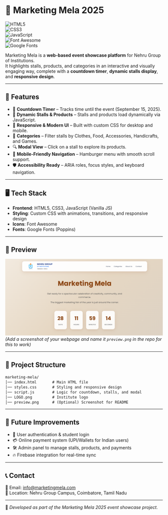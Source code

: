 # 📢 Marketing Mela 2025  

![HTML5](https://img.shields.io/badge/HTML5-E34F26?style=for-the-badge&logo=html5&logoColor=white)  
![CSS3](https://img.shields.io/badge/CSS3-1572B6?style=for-the-badge&logo=css3&logoColor=white)  
![JavaScript](https://img.shields.io/badge/JavaScript-F7DF1E?style=for-the-badge&logo=javascript&logoColor=black)  
![Font Awesome](https://img.shields.io/badge/Icons-Font%20Awesome-339AF0?style=for-the-badge&logo=fontawesome&logoColor=white)  
![Google Fonts](https://img.shields.io/badge/Fonts-Google%20Fonts-4285F4?style=for-the-badge&logo=google&logoColor=white)  

Marketing Mela is a **web-based event showcase platform** for Nehru Group of Institutions.  
It highlights stalls, products, and categories in an interactive and visually engaging way, complete with a **countdown timer**, **dynamic stalls display**, and **responsive design**.  

---

## 🚀 Features  

- 📅 **Countdown Timer** – Tracks time until the event (September 15, 2025).  
- 🏪 **Dynamic Stalls & Products** – Stalls and products load dynamically via JavaScript.  
- 🎨 **Responsive & Modern UI** – Built with custom CSS for desktop and mobile.  
- 📂 **Categories** – Filter stalls by Clothes, Food, Accessories, Handicrafts, and Games.  
- 🔍 **Modal View** – Click on a stall to explore its products.  
- 📱 **Mobile-Friendly Navigation** – Hamburger menu with smooth scroll support.  
- 🛡️ **Accessibility Ready** – ARIA roles, focus styles, and keyboard navigation.  

---

## 🖥️ Tech Stack  

- **Frontend**: HTML5, CSS3, JavaScript (Vanilla JS)  
- **Styling**: Custom CSS with animations, transitions, and responsive design  
- **Icons**: Font Awesome  
- **Fonts**: Google Fonts (Poppins)  

---

## 📸 Preview  

![Marketing Mela Screenshot](./preview.png)  
*(Add a screenshot of your webpage and name it `preview.png` in the repo for this to work)*  

---

## 📂 Project Structure  

```
marketing-mela/
│── index.html       # Main HTML file
│── styles.css       # Styling and responsive design
│── script.js        # Logic for countdown, stalls, and modal
│── LOGO.png         # Institute logo
│── preview.png      # (Optional) Screenshot for README
```

---

## 📝 Future Improvements  

- 🔑 User authentication & student login  
- 💳 Online payment system (UPI/Wallets for Indian users)  
- 🛠️ Admin panel to manage stalls, products, and payments  
- 🔥 Firebase integration for real-time sync  

---

## 📞 Contact  

📧 Email: info@marketingmela.com  
📍 Location: Nehru Group Campus, Coimbatore, Tamil Nadu  

---

📌 *Developed as part of the Marketing Mela 2025 event showcase project.*  
